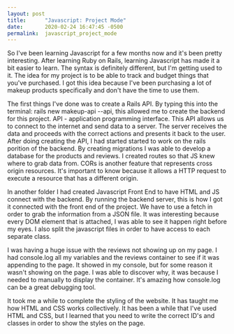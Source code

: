 ```yaml
---
layout: post
title:      "Javascript: Project Mode"
date:       2020-02-24 16:47:45 -0500
permalink:  javascript_project_mode
---
```



So I've been learning Javascript for a few months now and it's been pretty interesting. After learning Ruby on Rails, learning Javascript has made it a bit easier to learn. The syntax is definitely different, but I'm getting used to it. The idea for my project is to be able to track and budget things that you've purchased. I got this idea because I've been purchasing a lot of makeup products specifically and don't have the time to use them. 

The first things I've done was to create a Rails API. By typing this into the terminal: rails new makeup-api --api, this allowed me to create the backend for this project. API - application programming interface. This API allows us to connect to the internet and send data to a server. The server receives the data and proceeds with the correct actions and presents it back to the user. After doing creating the API, I had started started to work on the rails porition of the backend. By creating migrations I was able to develop a database for the products and reviews. I created routes so that JS knew where to grab data from. CORs is another feature that represents cross origin resources. It's important to know because it allows a HTTP request to execute a resource that has a different origin. 

In another folder I had created Javascript Front End to have HTML and JS connect with the backend. By running the backend server, this is how I got it connected with the front end of the project. We have to use a fetch in order to grab the information from a JSON file. It was interesting because every DOM element that is attached, I was able to see it happen right before my eyes. I also split the javascript files in order to have access to each separate class. 

I was having a huge issue with the reviews not showing up on my page. I had console.log all my variables and the reviews container to see if it was appending to the page. It showed in my console, but for some reason it wasn't showing on the page. I was able to discover why, it was because I needed to manually to display the container. It's amazing how console.log can be a great debugging tool. 

It took me a while to complete the styling of the website. It has taught me how HTML and CSS works collectively. It has been a while that I've used HTML and CSS, but I learned that you need to write the correct ID's and classes in order to show the styles on the page. 
